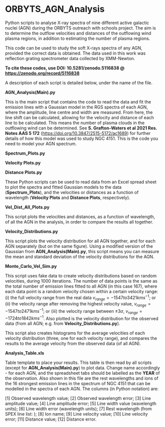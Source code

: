 # ORBYTS_AGN_Analysis
Python scripts to analyse X-ray spectra of nine different active galactic nuclei (AGN) during the ORBYTS outreach with schools project. The aim is to determine the outflow velocities and distances of the outflowing wind plasma regions, in addition to estimating the number of plasma regions. 

This code can be used to study the soft X-rays spectra of any AGN, provided the correct data is obtained. The data used in this work was reflection grating spectrometer data collected by XMM-Newton. 

**To cite these codes, use DOI: 10.5281/zenodo.5116838 @ https://zenodo.org/record/5116838**

A description of each script is detailed below, under the name of the file.

**AGN_Analysis(Main).py**

This is the main script that contains the code to read the data and fit the emission lines with a Gaussian model in the RGS spectra of each AGN, where the amplitude, line centre and width are measured. From here, the line shift can be calculated, allowing for the velocity and distance of each line to be calculated. This means the number of plasma clouds in the outflowing wind can be determined. See **S. Grafton-Waters et al 2021 Res. Notes AAS 5 172** (https://doi.org/10.3847/2515-5172/ac1689) for further details of how this model was used to study NGC 4151. This is the code you need to model your AGN spectrum.

**Spectrum_Plots.py**

**Velocity Plots.py**

**Distance Plots.py**

These Python scripts can be used to read data from an Excel spread sheet to plot the spectra and fitted Gaussian models to the data (**Spectrum_Plots**), and the velocities or distances as a function of wavelength (**Velocity Plots** and **Distance Plots**, respectively).

**Vel_Dist_All_Plots.py**

This script plots the velocities and distances, as a function of wavelength, of all the AGN in the analysis, in order to compare the results all together.

**Velocity_Distributions.py**

This script plots the velocity distribution for all AGN together, and for each AGN separately (but on the same figure). Using a modified version of the Gaussian from **AGN_Analysis(Main).py**, this script means you can measure the mean and standard deviation of the velocity distributions for the AGN.

**Monte_Carlo_Vel_Sim.py**

This script uses fake data to create velocity distributions based on random velocities, during 1000 iterations. The number of data points is the same as the total number of emission lines fitted to all AGN (in this case 167), where each data point is a random velocity chosen within a certain velocity range: (i) the full velocity range from the real data $v_{range} = -1547 to 3421 km s^{-1}$; or (ii) the velocity range after removing the highest velocity value, $v_{range} = -1547 to 2471 km s^{-1}$; or (iii) the velocity range between $± 3 \sigma$, $v_{range} = -1724 to 1842 km s^{-1}$. Also plotted is the velocity distribution for the observed data (from all AGN; e.g. from **Velocity_Distributions.py**).

This script also creates histograms for the average velocities of each velocity distribution (three, one for each velocity range), and compares the results to the average velocity from the observed data (of all AGN). 

**Analysis_Table.xls**

Table template to place your results. This table is then read by all scripts (except for **AGN_Analysis(Main).py**) to plot data. Change name accordingly - for each AGN, and the spreadsheet tabs should be labelled as the **YEAR** of the observation. Also shown in this file are the rest wavelengths and ions of the 16 strongest emission lines in the spectrum of NGC 4151 that can be modelled in the spectra of each AGN. The columns (in Python notation) are:

[1] Observed wavelength value; [2] Observed wavelength error;
[3] Line amplitude value; [4] Line amplitude error;
[5] Line width value (wavelength units); [6] Line width error (wavelength units);
[7] Rest wavelength (from SPEX line list: ); [8] Ion name;
[9] Line velocity value; [10] Line velocity error;
[11] Distance value; [12] Distance error.
